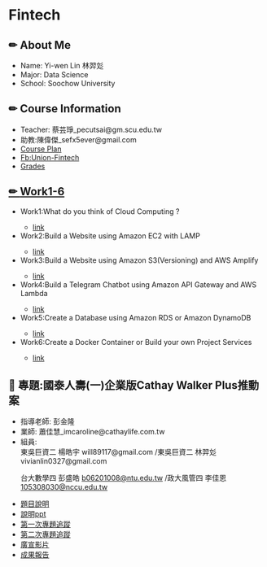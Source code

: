 # Fintech
<h2>&#x270F; About Me</h2>
 <ul>
  <li>Name: Yi-wen Lin 林羿彣</li>
  <li>Major: Data Science</li>
  <li>School: Soochow University</li>
 </ul>
<h2>&#x270F; Course Information</h2>
 <ul>
  <li>Teacher: 蔡芸琤_pecutsai@gm.scu.edu.tw</li>
  <li>助教:陳偉傑_sefx5ever@gmail.com</li>
  <li><a href="http://doc.sys.scu.edu.tw/teachplanHtml/1092/1092BDM21301.html">Course Plan</a></li>
  <li><a href="https://www.facebook.com/Union-FinTech-101521661481885">Fb:Union-Fintech</a></li>
  <li><a href="https://docs.google.com/spreadsheets/u/1/d/19zVTnEKT4-yo4CVhMYEkP6iGacUsVwxU35vEMthmKrI/edit#gid=0">Grades</li>
 </ul>
<h2>&#x270F;  <a href="https://docs.google.com/presentation/d/1RCUnZUk5qfb_ukjVjv5ievIR-3ZHs6Do/edit#slide=id.p12">Work1-6</a></h2>
  <ul>
   <li>Work1:What do you think of Cloud Computing ?</li>
   <ul>
   <li><a href="https://github.com/yiwenlin0327/Fintech/blob/main/HW/20210308Cloud_Computing.md">link</a></li>
   </ul>
   <li>Work2:Build a Website using Amazon EC2 with LAMP</li>
   <ul>
   <li><a href="https://www.youtube.com/watch?v=0caJO_S3Z8k">link</a></li>
   </ul>
   <li>Work3:Build a Website using Amazon S3(Versioning) and AWS Amplify</li>
   <ul>
   <li><a href="https://www.youtube.com/watch?v=kSJCaKWdgGw">link</a></li>
   </ul>
   <li>Work4:Build a Telegram Chatbot using Amazon API Gateway and AWS Lambda</li>
   <ul>
   <li><a href="https://youtu.be/5A5i59TOKco">link</a></li>
   </ul>
   <li>Work5:Create a Database using Amazon RDS or Amazon DynamoDB</li>
   <ul>
   <li><a href="https://youtu.be/7D_KfoReulw">link</a></li>
   </ul>
   <li>Work6:Create a Docker Container or Build your own Project Services</li>
   <ul>
   <li><a href="https://youtu.be/l0msHkcFLY0">link</a></li>
   </ul>
  </ul>
<h2>&#x1F4DD; 專題:國泰人壽(一)企業版Cathay Walker Plus推動案</h2>
<ul>
 <li>指導老師: 彭金隆</li>
 <li>業師: 蕭佳慧_imcaroline@cathaylife.com.tw</li>
 <li>組員:</li>
 東吳巨資二 楊皓宇 will89117@gmail.com /東吳巨資二 林羿彣 vivianlin0327@gmail.com
 
 台大數學四 彭盛皓 b06201008@ntu.edu.tw /政大風管四 李佳恩 105308030@nccu.edu.tw
 <li><a href="https://docs.google.com/spreadsheets/d/1TOt1oxTvXnUgcdJFwg7Y29jYtDaC_svoLRFdPjPu8J8/edit#gid=694081390">題目說明</a></li>
 <li><a href="https://drive.google.com/file/d/1PE5uE8_4QL-MDYs1O2ZuWhWQJBtct3QA/view">說明ppt</a></li>
 <li><a href="https://drive.google.com/file/d/1RgLSnZlCgGxsPMJ2LtD2aKw-cmNZxdSv/view?usp=sharing">第一次專題追蹤</a></li>
 <li><a href="https://docs.google.com/presentation/d/1jjJJ22DlRf8AJNfJ5M_Q1qxPRRNYIyYTEbUyLe6Jo0w/edit?usp=sharing">第二次專題追蹤</a></li>
 <li><a href="https://youtu.be/fhxmvX00ZhA">廣宣影片</a></li>
 <li><a href="https://youtu.be/xIL_zhQeV3Q">成果報告</a></li>
</ul>


